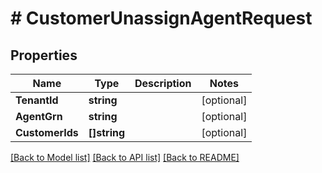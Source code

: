 # # CustomerUnassignAgentRequest


## Properties 


Name | Type | Description | Notes
------------ | ------------- | ------------- | -------------
**TenantId**| **string** |   | [optional]
**AgentGrn**| **string** |   | [optional]
**CustomerIds**| **[]string** |   | [optional]


[[Back to Model list]](../../README.md#models) [[Back to API list]](../../README.md#endpoints) [[Back to README]](../../README.md)

